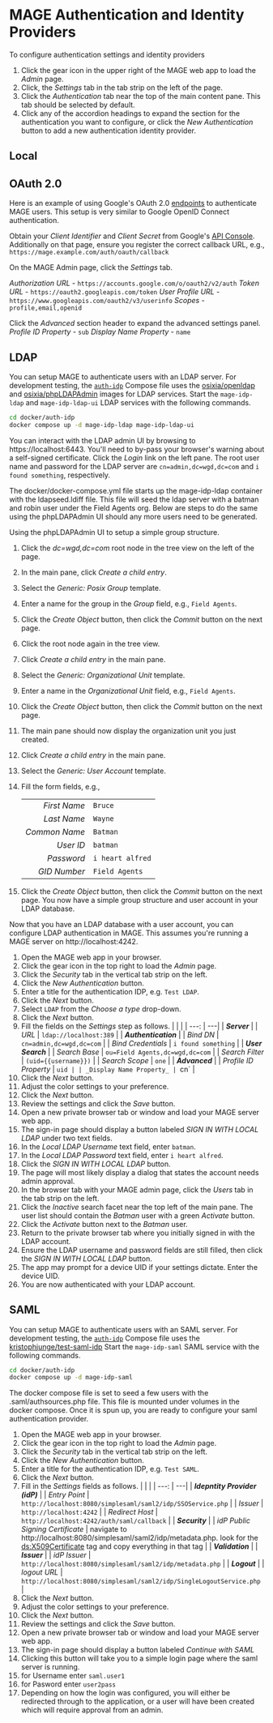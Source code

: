 # MAGE Authentication and Identity Providers

To configure authentication settings and identity providers
1. Click the gear icon in the upper right of the MAGE web app to load the _Admin_ page.
1. Click, the _Settings_ tab in the tab strip on the left of the page.
1. Click the _Authentication_ tab near the top of the main content pane.  This tab should be selected by default.
1. Click any of the accordion headings to expand the section for the authentication you want to configure, or
   click the _New Authentication_ button to add a new authentication identity provider.

## Local

## OAuth 2.0

Here is an example of using Google's OAuth 2.0 [endpoints](https://developers.google.com/identity/gsi/web/guides/overview) to authenticate MAGE
users.  This setup is very similar to Google OpenID Connect authentication.

Obtain your _Client Identifier_ and _Client Secret_ from Google's [API Console](https://console.cloud.google.com/apis/credentials/oauthclient).
Additionally on that page, ensure you register the correct callback URL, e.g., `https://mage.example.com/auth/oauth/callback`

On the MAGE Admin page, click the  _Settings_ tab.

_Authorization URL_ - `https://accounts.google.com/o/oauth2/v2/auth`
_Token URL_ - `https://oauth2.googleapis.com/token`
_User Profile URL_ - `https://www.googleapis.com/oauth2/v3/userinfo`
_Scopes_ - `profile,email,openid`

Click the _Advanced_ section header to expand the advanced settings panel.
_Profile ID Property_ - `sub`
_Display Name Property_ - `name`

## LDAP

You can setup MAGE to authenticate users with an LDAP server.  For development
testing, the [`auth-idp`](../docker/auth-idp/docker-compose.yml) Compose file
uses the [osixia/openldap](https://github.com/osixia/docker-openldap) and
[osixia/phpLDAPAdmin](https://github.com/osixia/docker-phpLDAPAdmin) images
for LDAP services.  Start the `mage-idp-ldap` and `mage-idp-ldap-ui` LDAP
services with the following commands.
```bash
cd docker/auth-idp
docker compose up -d mage-idp-ldap mage-idp-ldap-ui
```
You can interact with the LDAP admin UI by browsing to https://localhost:6443.
You'll need to by-pass your browser's warning about a self-signed certificate.
Click the _Login_ link on the left pane.  The root user name and password for
the LDAP server are `cn=admin,dc=wgd,dc=com` and `i found something`,
respectively.

The docker/docker-compose.yml file starts up the mage-idp-ldap container with the ldapseed.ldiff file.
This file will seed the ldap server with a batman and robin user under the Field Agents org. Below are steps to do the same
using the phpLDAPAdmin UI should any more users need to be generated.

Using the phpLDAPAdmin UI to setup a simple group structure.
1. Click the _dc=wgd,dc=com_ root node in the tree view on the left of the page.
1. In the main pane, click _Create a child entry_.
1. Select the _Generic: Posix Group_ template.
1. Enter a name for the group in the _Group_ field, e.g., `Field Agents`.
1. Click the _Create Object_ button, then click the _Commit_ button on the next page.
1. Click the root node again in the tree view.
1. Click _Create a child entry_ in the main pane.
1. Select the _Generic: Organizational Unit_ template.
1. Enter a name in the _Organizational Unit_ field, e.g., `Field Agents`.
1. Click the _Create Object_ button, then click the _Commit_ button on the next page.
1. The main pane should now display the organization unit you just created.
1. Click _Create a child entry_ in the main pane.
1. Select the _Generic: User Account_ template.
1. Fill the form fields, e.g.,

    | | |
    | ---: | --- |
    | _First Name_ | `Bruce`|
    | _Last Name_ | `Wayne` |
    | _Common Name_ | `Batman` |
    | _User ID_ | `batman` |
    | _Password_ | `i heart alfred` |
    | _GID Number_ | `Field Agents` |

1. Click the _Create Object_ button, then click the _Commit_ button on the next page.
You now have a simple group structure and user account in your LDAP database.

Now that you have an LDAP database with a user account, you can configure LDAP
authentication in MAGE.  This assumes you're running a MAGE server on
http://localhost:4242.
1. Open the MAGE web app in your browser.
1. Click the gear icon in the top right to load the _Admin_ page.
1. Click the _Security_ tab in the vertical tab strip on the left.
1. Click the _New Authentication_ button.
1. Enter a title for the authentication IDP, e.g. `Test LDAP`.
1. Click the _Next_ button.
1. Select `LDAP` from the _Choose a type_ drop-down.
1. Click the _Next_ button.
1. Fill the fields on the _Settings_ step as follows.
   | | |
   | ---: | ---|
   | **_Server_** |
   | _URL_ | `ldap://localhost:389` |
   | **_Authentication_** |
   | _Bind DN_ | `cn=admin,dc=wgd,dc=com` |
   | _Bind Credentials_ | `i found something` |
   | **_User Search_** |
   | _Search Base_ | `ou=Field Agents,dc=wgd,dc=com` |
   | _Search Filter_ | `(uid={{username}})` |
   | _Search Scope_ | `one` |
   | **_Advanced_** |
   | _Profile ID Property_ | `uid |
   | _Display Name Property_ | `cn` |
1. Click the _Next_ button.
1. Adjust the color settings to your preference.
1. Click the _Next_ button.
1. Review the settings and click the _Save_ button.
1. Open a new private browser tab or window and load your MAGE server web app.
1. The sign-in page should display a button labeled _SIGN IN WITH LOCAL LDAP_
   under two text fields.
1. In the _Local LDAP Username_ text field, enter `batman`.
1. In the _Local LDAP Password_ text field, enter `i heart alfred`.
1. Click the _SIGN IN WITH LOCAL LDAP_ button.
1. The page will most likely display a dialog that states the account needs
   admin approval.
1. In the browser tab with your MAGE admin page, click the _Users_ tab in the
   tab strip on the left.
1. Click the _Inactive_ search facet near the top left of the main pane.  The
   user list should contain the _Batman_ user with a green _Activate_ button.
1. Click the _Activate_ button next to the _Batman_ user.
1. Return to the private browser tab where you initially signed in with the
   LDAP account.
1. Ensure the LDAP username and password fields are still filled, then click
   the _SIGN IN WITH LOCAL LDAP_ button.
1. The app may prompt for a device UID if your settings dictate.  Enter the
   device UID.
1. You are now authenticated with your LDAP account.

## SAML
You can setup MAGE to authenticate users with an SAML server.  For development
testing, the [`auth-idp`](../docker/auth-idp/docker-compose.yml) Compose file
uses the [kristophjunge/test-saml-idp](https://github.com/kristophjunge/docker-test-saml-idp)
Start the `mage-idp-saml` SAML
service with the following commands.
```bash
cd docker/auth-idp
docker compose up -d mage-idp-saml
```

The docker compose file is set to seed a few users with the .saml/authsources.php file. This
file is mounted under volumes in the docker compose. Once it is spun up, you are ready to
configure your saml authentication provider.

1. Open the MAGE web app in your browser.
1. Click the gear icon in the top right to load the _Admin_ page.
1. Click the _Security_ tab in the vertical tab strip on the left.
1. Click the _New Authentication_ button.
1. Enter a title for the authentication IDP, e.g. `Test SAML`.
1. Click the _Next_ button.
1. Fill in the _Settings_ fields as follows.
   | | |
   | ---: | ---|
   | **_Idepntity Provider (idP)_** |
   | _Entry Point_ | `http://localhost:8080/simplesaml/saml2/idp/SSOService.php` |
   | _Issuer_ | `http://localhost:4242` |
   | _Redirect Host_ | `http://localhost:4242/auth/saml/callback` |
   | **_Security_** |
   | _idP Public Signing Certificate_ | navigate to http://localhost:8080/simplesaml/saml2/idp/metadata.php. look for the <ds:X509Certificate> tag and copy everything in that tag |
   | **_Validation_** |
   | **_Issuer_** |
   | _idP Issuer_ | `http://localhost:8080/simplesaml/saml2/idp/metadata.php` |
   | **_Logout_** |
   | _logout URL_ | `http://localhost:8080/simplesaml/saml2/idp/SingleLogoutService.php` |
1. Click the _Next_ button.
1. Adjust the color settings to your preference.
1. Click the _Next_ button.
1. Review the settings and click the _Save_ button.
1. Open a new private browser tab or window and load your MAGE server web app.
1. The sign-in page should display a button labeled _Continue with SAML_
1. Clicking this button will take you to a simple login page where the saml server is running.
1. for Username enter `saml.user1`
1. for Pasword enter `user2pass`
1. Depending on how the login was configured, you will either be redirected through to the application, or 
   a user will have been created which will require approval from an admin.